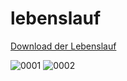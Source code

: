 # lebenslauf
[Download der Lebenslauf](https://github.com/itsmecevi/lebenslauf/blob/master/Lebenslauf.pdf)


![0001](https://user-images.githubusercontent.com/27078712/47951302-0e52e180-df5f-11e8-9717-fb604a6f481e.jpg)
![0002](https://user-images.githubusercontent.com/27078712/47951303-0e52e180-df5f-11e8-8b74-f27ef0ead6e2.jpg)







